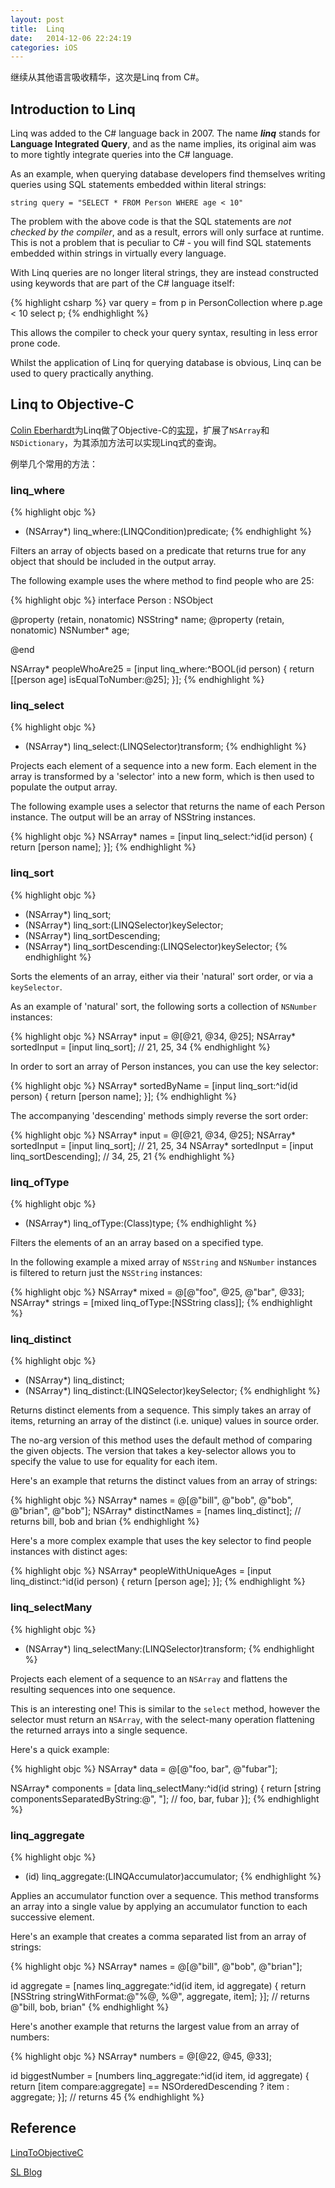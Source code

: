 ```yaml
---
layout: post
title:  Linq
date:   2014-12-06 22:24:19
categories: iOS
---
```

继续从其他语言吸收精华，这次是Linq from C#。

## Introduction to Linq

Linq was added to the C# language back in 2007. The name ***linq*** stands for **Language Integrated Query**, and as the name implies, its original aim was to more tightly integrate queries into the C# language.

As an example, when querying database developers find themselves writing queries using SQL statements embedded within literal strings:

	string query = "SELECT * FROM Person WHERE age < 10"
	
The problem with the above code is that the SQL statements are *not checked by the compiler*, and as a result, errors will only surface at runtime. This is not a problem that is peculiar to C# - you will find SQL statements embedded within strings in virtually every language.

With Linq queries are no longer literal strings, they are instead constructed using keywords that are part of the C# language itself:

{% highlight csharp %}
var query =  from p in PersonCollection
               where p.age < 10
               select p;
{% endhighlight %}

This allows the compiler to check your query syntax, resulting in less error prone code.

Whilst the application of Linq for querying database is obvious, Linq can be used to query practically anything. 

## Linq to Objective-C

[Colin Eberhardt](https://github.com/ColinEberhardt)为Linq做了Objective-C的[实现][linq github]，扩展了`NSArray`和`NSDictionary`，为其添加方法可以实现Linq式的查询。

例举几个常用的方法：

### linq_where

{% highlight objc %}
- (NSArray*) linq_where:(LINQCondition)predicate;
{% endhighlight %}

Filters an array of objects based on a predicate that returns true for any object that should be included in the output array.

The following example uses the where method to find people who are 25:

{% highlight objc %}
interface Person : NSObject

@property (retain, nonatomic) NSString* name;
@property (retain, nonatomic) NSNumber* age;

@end

NSArray* peopleWhoAre25 = [input linq_where:^BOOL(id person) {
    return [[person age] isEqualToNumber:@25];
}];
{% endhighlight %}

### linq_select
{% highlight objc %}
- (NSArray*) linq_select:(LINQSelector)transform;
{% endhighlight %}

Projects each element of a sequence into a new form. Each element in the array is transformed by a 'selector' into a new form, which is then used to populate the output array.

The following example uses a selector that returns the name of each Person instance. The output will be an array of NSString instances.

{% highlight objc %}
NSArray* names = [input linq_select:^id(id person) {
    return [person name];
}];
{% endhighlight %}

### linq_sort
{% highlight objc %}
- (NSArray*) linq_sort;
- (NSArray*) linq_sort:(LINQSelector)keySelector;
- (NSArray*) linq_sortDescending;
- (NSArray*) linq_sortDescending:(LINQSelector)keySelector;
{% endhighlight %}

Sorts the elements of an array, either via their 'natural' sort order, or via a `keySelector`.

As an example of 'natural' sort, the following sorts a collection of `NSNumber` instances:

{% highlight objc %}
NSArray* input = @[@21, @34, @25];
NSArray* sortedInput = [input linq_sort]; // 21, 25, 34
{% endhighlight %}

In order to sort an array of Person instances, you can use the key selector:

{% highlight objc %}
NSArray* sortedByName = [input linq_sort:^id(id person) {
    return [person name];
}];
{% endhighlight %}

The accompanying 'descending' methods simply reverse the sort order:

{% highlight objc %}
NSArray* input = @[@21, @34, @25];
NSArray* sortedInput = [input linq_sort]; // 21, 25, 34
NSArray* sortedInput = [input linq_sortDescending]; // 34, 25, 21
{% endhighlight %}

### linq_ofType
{% highlight objc %}
- (NSArray*) linq_ofType:(Class)type;
{% endhighlight %}

Filters the elements of an an array based on a specified type.

In the following example a mixed array of `NSString` and `NSNumber` instances is filtered to return just the `NSString` instances:

{% highlight objc %}
NSArray* mixed = @[@"foo", @25, @"bar", @33];
NSArray* strings = [mixed linq_ofType:[NSString class]];
{% endhighlight %}

### linq_distinct
{% highlight objc %}
- (NSArray*) linq_distinct;
- (NSArray*) linq_distinct:(LINQSelector)keySelector;
{% endhighlight %}

Returns distinct elements from a sequence. This simply takes an array of items, returning an array of the distinct (i.e. unique) values in source order.

The no-arg version of this method uses the default method of comparing the given objects. The version that takes a key-selector allows you to specify the value to use for equality for each item.

Here's an example that returns the distinct values from an array of strings:

{% highlight objc %}
NSArray* names = @[@"bill", @"bob", @"bob", @"brian", @"bob"];
NSArray* distinctNames = [names linq_distinct];
// returns bill, bob and brian
{% endhighlight %}

Here's a more complex example that uses the key selector to find people instances with distinct ages:

{% highlight objc %}
NSArray* peopleWithUniqueAges = [input linq_distinct:^id(id person) {
    return [person age];
}];
{% endhighlight %}

### linq_selectMany
{% highlight objc %}
- (NSArray*) linq_selectMany:(LINQSelector)transform;
{% endhighlight %}

Projects each element of a sequence to an `NSArray` and flattens the resulting sequences into one sequence.

This is an interesting one! This is similar to the `select` method, however the selector must return an `NSArray`, with the select-many operation flattening the returned arrays into a single sequence.

Here's a quick example:

{% highlight objc %}
NSArray* data = @[@"foo, bar", @"fubar"];

NSArray* components = [data linq_selectMany:^id(id string) {
    return [string componentsSeparatedByString:@", "];  // foo, bar, fubar
}];
{% endhighlight %}

### linq_aggregate
{% highlight objc %}
- (id) linq_aggregate:(LINQAccumulator)accumulator;
{% endhighlight %}

Applies an accumulator function over a sequence. This method transforms an array into a single value by applying an accumulator function to each successive element.

Here's an example that creates a comma separated list from an array of strings:

{% highlight objc %}
NSArray* names = @[@"bill", @"bob", @"brian"];

id aggregate = [names linq_aggregate:^id(id item, id aggregate) {
    return [NSString stringWithFormat:@"%@, %@", aggregate, item];
}];
// returns @"bill, bob, brian"
{% endhighlight %}

Here's another example that returns the largest value from an array of numbers:

{% highlight objc %}
NSArray* numbers = @[@22, @45, @33];

id biggestNumber = [numbers linq_aggregate:^id(id item, id aggregate) {
    return [item compare:aggregate] == NSOrderedDescending ? item : aggregate;
}];
// returns 45 
{% endhighlight %}

## Reference
[LinqToObjectiveC][linq github]

[SL Blog][linq blog]



[linq github]: https://github.com/ColinEberhardt/LinqToObjectiveC
[linq blog]: http://www.scottlogic.com/blog/2013/02/15/linq-to-objective-c.html

